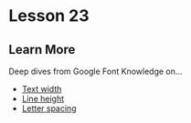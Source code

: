 # Lesson 23

## Learn More

Deep dives from Google Font Knowledge on...

- [Text width](https://fonts.google.com/knowledge/using_type/understanding_measure_line_length)
- [Line height](https://fonts.google.com/knowledge/using_type/choosing_a_suitable_line_height)
- [Letter spacing](https://fonts.google.com/knowledge/using_type/track_carefully_or_not_at_all)
